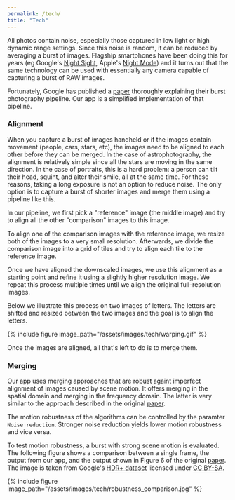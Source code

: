 ```yaml
---
permalink: /tech/
title: "Tech"
---
```


All photos contain noise, especially those captured in low light or high dynamic range settings. Since this noise is random, it can be reduced by averaging a burst of images. Flagship smartphones have been doing this for years (eg Google's [Night Sight](https://www.theverge.com/2018/10/25/18021944/google-night-sight-pixel-3-camera-samples), Apple's [Night Mode](https://support.apple.com/en-us/HT211306)) and it turns out that the same technology can be used with essentially any camera capable of capturing a burst of RAW images.

Fortunately, Google has published a [paper](http://static.googleusercontent.com/media/www.hdrplusdata.org/en//hdrplus.pdf) thoroughly explaining their burst photography pipeline. Our app is a simplified implementation of that pipeline.

### Alignment

When you capture a burst of images handheld or if the images contain movement (people, cars, stars, etc), the images need to be aligned to each other before they can be merged. In the case of astrophotography, the alignment is relatively simple since all the stars are moving in the same direction. In the case of portraits, this is a hard problem: a person can tilt their head, squint, and alter their smile, all at the same time. For these reasons, taking a long exposure is not an option to reduce noise. The only option is to capture a burst of shorter images and merge them using a pipeline like this.

In our pipeline, we first pick a "reference" image (the middle image) and try to align all the other "comparison" images to this image.

To align one of the comparison images with the reference image, we resize both of the images to a very small resolution. Afterwards, we divide the comparison image into a grid of tiles and try to align each tile to the reference image.

Once we have aligned the downscaled images, we use this alignment as a starting point and refine it using a slightly higher resolution image. We repeat this process multiple times until we align the original full-resolution images.

Below we illustrate this process on two images of letters. The letters are shifted and resized between the two images and the goal is to align the letters.

{% include figure image_path="/assets/images/tech/warping.gif" %}

Once the images are aligned, all that's left to do is to merge them.

### Merging

Our app uses merging approaches that are robust againt imperfect alignment of images caused by scene motion. It offers merging in the spatial domain and merging in the frequency domain. The latter is very similar to the approach described in the original [paper](http://static.googleusercontent.com/media/www.hdrplusdata.org/en//hdrplus.pdf). 

The motion robustness of the algorithms can be controlled by the paramter `Noise reduction`. Stronger noise reduction yields lower motion robustness and vice versa. 

To test motion robustness, a burst with strong scene motion is evaluated. The following figure shows a comparison between a single frame, the output from our app, and the output shown in Figure 6 of the original [paper](http://static.googleusercontent.com/media/www.hdrplusdata.org/en//hdrplus.pdf). The image is taken from Google's [HDR+ dataset](https://hdrplusdata.org/dataset.html) licensed under [CC BY-SA](https://creativecommons.org/licenses/by-sa/4.0/).

{% include figure image_path="/assets/images/tech/robustness_comparison.jpg" %}
